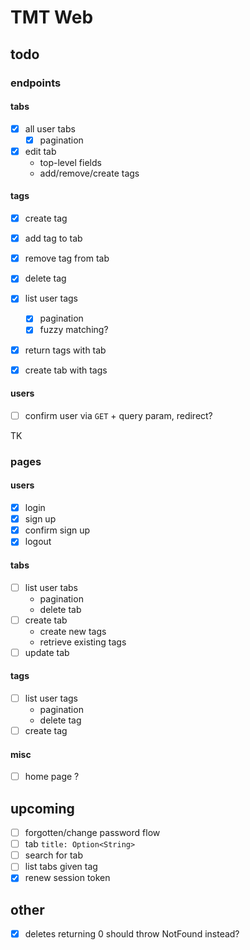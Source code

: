 # TMT Web

## todo

### endpoints

#### tabs

- [x] all user tabs
  - [x] pagination
- [x] edit tab
  - top-level fields
  - add/remove/create tags

#### tags

- [x] create tag
- [x] add tag to tab
- [x] remove tag from tab
- [x] delete tag
- [x] list user tags

  - [x] pagination
  - [x] fuzzy matching?

- [x] return tags with tab
- [x] create tab with tags

#### users

- [ ] confirm user via `GET` + query param, redirect?

TK

### pages

#### users

- [x] login
- [x] sign up
- [x] confirm sign up
- [x] logout

#### tabs

- [ ] list user tabs
  - pagination
  - delete tab
- [ ] create tab
  - create new tags
  - retrieve existing tags
- [ ] update tab

#### tags

- [ ] list user tags
  - pagination
  - delete tag
- [ ] create tag

#### misc

- [ ] home page ?

## upcoming

- [ ] forgotten/change password flow
- [ ] tab `title: Option<String>`
- [ ] search for tab
- [ ] list tabs given tag
- [x] renew session token

## other

- [x] deletes returning 0 should throw NotFound instead?
